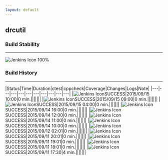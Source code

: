 ```yaml
---
layout: default
---
```

## drcutil
### Build Stability
___
![Jenkins Icon](http://jenkinshrg.github.io/images/48x48/health-80plus.png)
100%
  
### Build History
___
|Status|Time|Duration|<span class='badge'>ctest</span>|<span class='badge'>cppcheck</span>|Coverage|Changes|Logs|Note|
|---|---|---|---|---|---|---|---|---|---|
|![Jenkins Icon](http://jenkinshrg.github.io/images/24x24/blue.png)SUCCESS|2015/09/15 10:00|0 min.|||||||
|![Jenkins Icon](http://jenkinshrg.github.io/images/24x24/blue.png)SUCCESS|2015/09/15 09:00|0 min.|||||||
|![Jenkins Icon](http://jenkinshrg.github.io/images/24x24/blue.png)SUCCESS|2015/09/15 04:00|0 min.|||||||
|![Jenkins Icon](http://jenkinshrg.github.io/images/24x24/blue.png)SUCCESS|2015/09/14 16:00|0 min.|||||||
|![Jenkins Icon](http://jenkinshrg.github.io/images/24x24/blue.png)SUCCESS|2015/09/14 12:00|0 min.|||||||
|![Jenkins Icon](http://jenkinshrg.github.io/images/24x24/blue.png)SUCCESS|2015/09/14 11:00|0 min.|||||||
|![Jenkins Icon](http://jenkinshrg.github.io/images/24x24/blue.png)SUCCESS|2015/09/14 10:00|0 min.|||||||
|![Jenkins Icon](http://jenkinshrg.github.io/images/24x24/blue.png)SUCCESS|2015/09/12 02:01|0 min.|||||||
|![Jenkins Icon](http://jenkinshrg.github.io/images/24x24/blue.png)SUCCESS|2015/09/11 20:01|0 min.|||||||
|![Jenkins Icon](http://jenkinshrg.github.io/images/24x24/blue.png)SUCCESS|2015/09/11 19:01|0 min.|||||||
|![Jenkins Icon](http://jenkinshrg.github.io/images/24x24/blue.png)SUCCESS|2015/09/11 18:01|0 min.|||||||
|![Jenkins Icon](http://jenkinshrg.github.io/images/24x24/blue.png)SUCCESS|2015/09/11 17:30|4 min.|||||||
